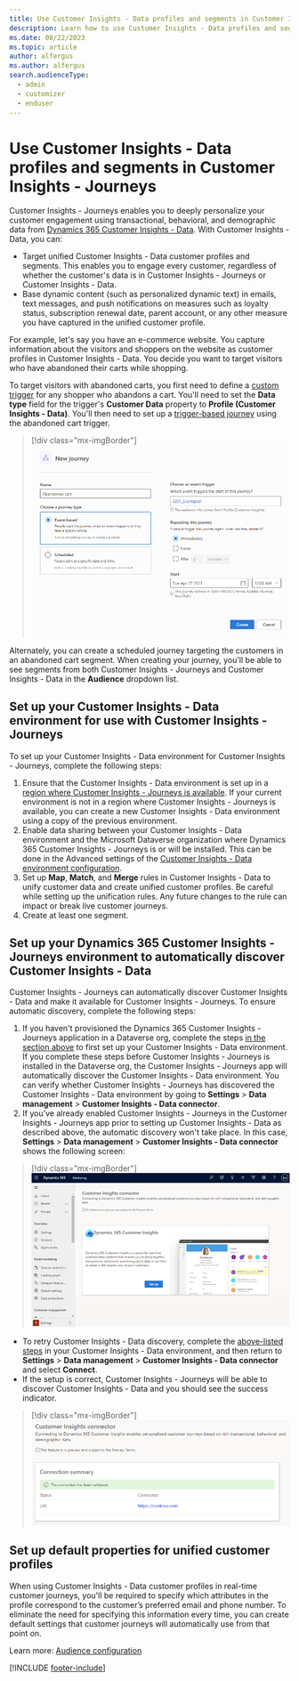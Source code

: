 ```yaml
---
title: Use Customer Insights - Data profiles and segments in Customer Insights - Journeys
description: Learn how to use Customer Insights - Data profiles and segments in Customer Insights - Journeys.
ms.date: 08/22/2023
ms.topic: article
author: alfergus
ms.author: alfergus
search.audienceType: 
  - admin
  - customizer
  - enduser
---
```


# Use Customer Insights - Data profiles and segments in Customer Insights - Journeys

Customer Insights - Journeys enables you to deeply personalize your customer engagement using transactional, behavioral, and demographic data from [Dynamics 365 Customer Insights - Data](/dynamics365/customer-insights). With Customer Insights - Data, you can:
- Target unified Customer Insights - Data customer profiles and segments. This enables you to engage every customer, regardless of whether the customer's data is in Customer Insights - Journeys or Customer Insights - Data.
- Base dynamic content (such as personalized dynamic text) in emails, text messages, and push notifications on measures such as loyalty status, subscription renewal date, parent account, or any other measure you have captured in the unified customer profile.

For example, let's say you have an e-commerce website. You capture information about the visitors and shoppers on the website as customer profiles in Customer Insights - Data. You decide you want to target visitors who have abandoned their carts while shopping.

To target visitors with abandoned carts, you first need to define a [custom trigger](real-time-marketing-custom-triggers.md) for any shopper who abandons a cart. You'll need to set the **Data type** field for the trigger's **Customer Data** property to **Profile (Customer Insights - Data)**. You'll then need to set up a [trigger-based journey](real-time-marketing-trigger-based-journey.md) using the abandoned cart trigger.

> [!div class="mx-imgBorder"]
> ![Cart custom event screenshot.](media/real-time-marketing-ci-profile-cart-event.png)

Alternately, you can create a scheduled journey targeting the customers in an abandoned cart segment. When creating your journey, you'll be able to see segments from both Customer Insights - Journeys and Customer Insights - Data in the **Audience** dropdown list.

## Set up your Customer Insights - Data environment for use with Customer Insights - Journeys

To set up your Customer Insights - Data environment for Customer Insights - Journeys, complete the following steps:

1. Ensure that the Customer Insights - Data environment is set up in a [region where Customer Insights - Journeys is available](real-time-marketing-overview.md). If your current environment is not in a region where Customer Insights - Journeys is available, you can create a new Customer Insights - Data environment using a copy of the previous environment.
1. Enable data sharing between your Customer Insights - Data environment and the Microsoft Dataverse organization where Dynamics 365 Customer Insights - Journeys is or will be installed. This can be done in the Advanced settings of the [Customer Insights - Data environment configuration](../data/own-data-lake-storage.md#enable-data-sharing-with-dataverse-from-your-own-azure-data-lake-storage-preview).
1. Set up **Map**, **Match**, and **Merge** rules in Customer Insights - Data to unify customer data and create unified customer profiles. Be careful while setting up the unification rules. Any future changes to the rule can impact or break live customer journeys.
1. Create at least one segment.

## Set up your Dynamics 365 Customer Insights - Journeys environment to automatically discover Customer Insights - Data

Customer Insights - Journeys can automatically discover Customer Insights - Data and make it available for Customer Insights - Journeys. To ensure automatic discovery, complete the following steps:

1. If you haven't provisioned the Dynamics 365 Customer Insights - Journeys application in a Dataverse org, complete the steps [in the section above](real-time-marketing-ci-profile.md#set-up-your-customer-insights---data-environment-for-use-with-customer-insights---journeys) to first set up your Customer Insights - Data environment. If you complete these steps before Customer Insights - Journeys is installed in the Dataverse org, the Customer Insights - Journeys app will automatically discover the Customer Insights - Data environment. You can verify whether Customer Insights - Journeys has discovered the Customer Insights - Data environment by going to **Settings** > **Data management** > **Customer Insights - Data connector**.
1. If you’ve already enabled Customer Insights - Journeys in the Customer Insights - Journeys app prior to setting up Customer Insights - Data as described above, the automatic discovery won't take place. In this case, **Settings** > **Data management** > **Customer Insights - Data connector** shows the following screen:

> [!div class="mx-imgBorder"]
> ![Customer Insights - Data setup screenshot.](media/real-time-marketing-ci-setup.png)

  - To retry Customer Insights - Data discovery, complete the [above-listed steps](real-time-marketing-ci-profile.md#set-up-your-customer-insights---data-environment-for-use-with-customer-insights---journeys) in your Customer Insights - Data environment, and then return to **Settings** > **Data management** > **Customer Insights - Data connector** and select **Connect**.
  - If the setup is correct, Customer Insights - Journeys will be able to discover Customer Insights - Data and you should see the success indicator.

> [!div class="mx-imgBorder"]
> ![Customer Insights - Data setup success screenshot.](media/real-time-marketing-ci-profile-success2.png)

## Set up default properties for unified customer profiles

When using Customer Insights - Data customer profiles in real-time customer journeys, you'll be required to specify which attributes in the profile correspond to the customer’s preferred email and phone number. To eliminate the need for specifying this information every time, you can create default settings that customer journeys will automatically use from that point on.

Learn more: [Audience configuration](real-time-marketing-audience-data.md)

[!INCLUDE [footer-include](./includes/footer-banner.md)]
